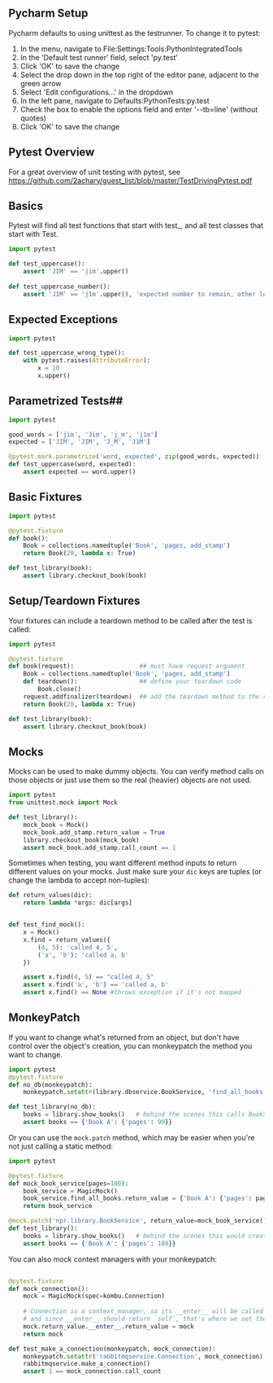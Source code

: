 ## Pycharm Setup ##
Pycharm defaults to using unittest as the testrunner. To change it to pytest:

1. In the menu, navigate to File:Settings:Tools:PythonIntegratedTools
2. In the 'Default test runner' field, select 'py.test'
3. Click 'OK' to save the change
4. Select the drop down in the top right of the editor pane, adjacent to the green arrow
5. Select 'Edit configurations...' in the dropdown
6. In the left pane, navigate to Defaults:PythonTests:py.test
7. Check the box to enable the options field and enter '--tb=line' (without quotes)
8. Click 'OK' to save the change

## Pytest Overview ##
For a great overview of unit testing with pytest, see https://github.com/2achary/guest_list/blob/master/TestDrivingPytest.pdf

## Basics ##
Pytest will find all test functions that start with test_, and all test classes that start with Test.

```python
import pytest

def test_uppercase():
    assert 'JIM' == 'jim'.upper()
    
def test_uppercase_number():
    assert 'J1M' == 'j1m'.upper(), 'expected number to remain, other letters to be uppercase'
```

## Expected Exceptions ##
```python
import pytest

def test_uppercase_wrong_type():
    with pytest.raises(AttributeError):
        x = 10
        x.upper()
```

## Parametrized Tests##
```python
import pytest

good_words = ['jim', 'Jim', 'j_m', 'j1m']
expected = ['JIM', 'JIM', 'J_M', 'J1M']

@pytest.mark.parametrize('word, expected', zip(good_words, expected))
def test_uppercase(word, expected):
    assert expected == word.upper()
```

## Basic Fixtures ##
```python
import pytest

@pytest.fixture
def book():
    Book = collections.namedtuple('Book', 'pages, add_stamp')
    return Book(20, lambda x: True)

def test_library(book):
    assert library.checkout_book(book)
```

## Setup/Teardown Fixtures ##
Your fixtures can include a teardown method to be called after the test is called:
```python
import pytest

@pytest.fixture
def book(request):                  ## must have request argument
    Book = collections.namedtuple('Book', 'pages, add_stamp')
    def teardown():                 ## define your teardown code
        Book.close()
    request.addfinalizer(teardown)  ## add the teardown method to the request object
    return Book(20, lambda x: True)

def test_library(book):
    assert library.checkout_book(book)
```

## Mocks ##
Mocks can be used to make dummy objects. You can verify method calls on those objects or just use them so the real (heavier) objects are not used.

```python
import pytest
from unittest.mock import Mock

def test_library():
    mock_book = Mock()
    mock_book.add_stamp.return_value = True
    library.checkout_book(mock_book)
    assert mock_book.add_stamp.call_count == 1
```

Sometimes when testing, you want different method inputs to return different values on your mocks. Just make sure your `dic` keys are tuples (or change the lambda to accept non-tuples):
```python
def return_values(dic):
    return lambda *args: dic[args]


def test_find_mock():
    x = Mock()
    x.find = return_values({
        (4, 5): 'called 4, 5',
        ('a', 'b'): 'called a, b'
    })

    assert x.find(4, 5) == "called 4, 5"
    assert x.find('a', 'b') == 'called a, b'
    assert x.find() == None #throws exception if it's not mapped
```

## MonkeyPatch ##
If you want to change what's returned from an object, but don't have control over the object's creation, you can monkeypatch the method you want to change.
```python
import pytest
@pytest.fixture
def no_db(monkeypatch):
    monkeypatch.setattr(library.dbservice.BookService, 'find_all_books', lambda: {'Book A': {'pages': 90}})

def test_library(no_db):
    books = library.show_books()   # behind the scenes this calls BookService.find_all_books()
    assert books == {'Book A': {'pages': 90}}
```

Or you can use the `mock.patch` method, which may be easier when you're not just calling a static method:
```python
import pytest

@pytest.fixture
def mock_book_service(pages=100):
    book_service = MagicMock()
    book_service.find_all_books.return_value = {'Book A': {'pages': pages}}
    return book_service

@mock.patch('npr.library.BookService', return_value=mock_book_service())
def test_library():
    books = library.show_books()   # behind the scenes this would create a BookService and call find_all_books() on it
    assert books == {'Book A': {'pages': 100}}
```

You can also mock context managers with your monkeypatch:
```python

@pytest.fixture
def mock_connection():
    mock = MagicMock(spec=kombu.Connection)
    
    # Connection is a context_manager, so its __enter__ will be called
    # and since __enter__ should return `self`, that's where we set the return value to our mock
    mock.return_value.__enter__.return_value = mock
    return mock

def test_make_a_connection(monkeypatch, mock_connection):
    monkeypatch.setattr('rabbitmqservice.Connection', mock_connection)
    rabbitmqservice.make_a_connection()
    assert 1 == mock_connection.call_count    
```
